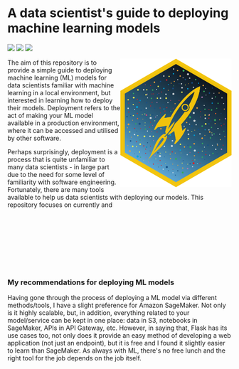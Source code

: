 # A data scientist's guide to deploying machine learning models

![](https://img.shields.io/badge/-tutorial-informational)
![](https://img.shields.io/badge/-machine--learning-important)
![](https://img.shields.io/badge/-aws-lightgrey)

<img align="right" src="docs/img/ml-deploy.png" width="250">

The aim of this repository is to provide a simple guide to deploying machine learning (ML) models for data scientists familiar with machine learning in a local environment, but interested in learning how to deploy their models. Deployment refers to the act of making your ML model available in a production environment, where it can be accessed and utilised by other software.

Perhaps surprisingly, deployment is a process that is quite unfamiliar to many data scientists - in large part due to the need for some level of familiarity with software engineering. Fortunately, there are many tools available to help us data scientists with deploying our models. This repository focuses on currently and 

<br>
<br>
<br>
<br>
<br>
<br>
<br>

### My recommendations for deploying ML models

Having gone through the process of deploying a ML model via different methods/tools, I have a slight preference for Amazon SageMaker. Not only is it highly scalable, but, in addition, everything related to your model/service can be kept in one place: data in S3, notebooks in SageMaker, APIs in API Gateway, etc. However, in saying that, Flask has its use cases too, not only does it provide an easy method of developing a web application (not just an endpoint), but it is free and I found it slightly easier to learn than SageMaker. As always with ML, there's no free lunch and the right tool for the job depends on the job itself.
